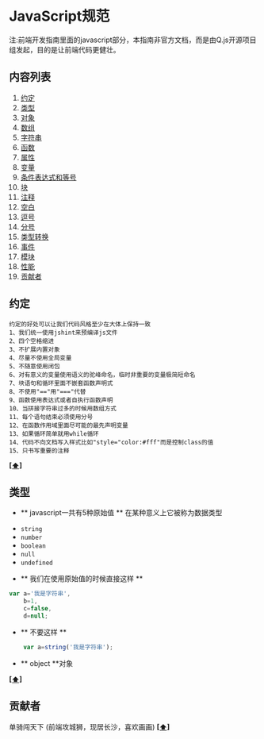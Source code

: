 # JavaScript规范 
注:前端开发指南里面的javascript部分，本指南非官方文档，而是由Q.js开源项目组发起，目的是让前端代码更健壮。
## <a name='TOC'>内容列表</a>
1. [约定](#promise)
1. [类型](#types)
1. [对象](#objects)
1. [数组](#arrays)
1. [字符串](#strings)
1. [函数](#functions)
1. [属性](#properties)
1. [变量](#variables)
1. [条件表达式和等号](#conditionals)
1. [块](#blocks)
1. [注释](#comments)
1. [空白](#whitespace)
1. [逗号](#commas)
1. [分号](#semicolons)
1. [类型转换](#type-coercion)
1. [事件](#events)
1. [模块](#modules)
1. [性能](#performance)
1. [贡献者](#contributors)

## <a name='promise'>约定</a>
	约定的好处可以让我们代码风格至少在大体上保持一致
	1、我们统一使用jshint来预编译js文件
	2、四个空格缩进
	3、不扩展内置对象
	4、尽量不使用全局变量
	5、不随意使用闭包
	6、对有意义的变量使用语义的驼峰命名，临时非重要的变量极简短命名
	7、块语句和循环里面不嵌套函数声明式
	8、不使用"=="用"==="代替
	9、函数使用表达式或者自执行函数声明
	10、当拼接字符串过多的时候用数组方式
	11、每个语句结束必须使用分号
	12、在函数作用域里面尽可能的最先声明变量
	13、如果循环简单就用while循环
	14、代码不向文档写入样式比如"style="color:#fff"而是控制class的值
	15、只书写重要的注释
**[[⬆]](#TOC)**
## <a name='types'>类型</a>
- ** javascript一共有5种原始值 ** 在某种意义上它被称为数据类型

+ `string`
+ `number`
+ `boolean`
+ `null`
+ `undefined`

- ** 我们在使用原始值的时候直接这样 **

```javascript
var a='我是字符串',
	b=1,
	c=false,
	d=null;
```
- ** 不要这样 **

```javascript
	var a=string('我是字符串');
```
- ** object **对象

**[[⬆]](#TOC)**

## <a name='contributors'>贡献者</a>
单骑闯天下  (前端攻城狮，现居长沙，喜欢画画)
**[[⬆]](#TOC)**